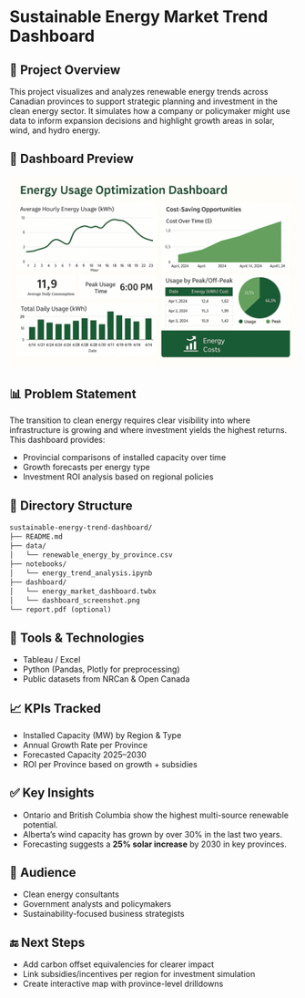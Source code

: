 # Sustainable Energy Market Trend Dashboard

## 📌 Project Overview
This project visualizes and analyzes renewable energy trends across Canadian provinces to support strategic planning and investment in the clean energy sector. It simulates how a company or policymaker might use data to inform expansion decisions and highlight growth areas in solar, wind, and hydro energy.
## 📸 Dashboard Preview
![Energy Trend Dashboard](dashboard/dashboard.png)
## 📊 Problem Statement
The transition to clean energy requires clear visibility into where infrastructure is growing and where investment yields the highest returns. This dashboard provides:
- Provincial comparisons of installed capacity over time
- Growth forecasts per energy type
- Investment ROI analysis based on regional policies

## 📂 Directory Structure
```
sustainable-energy-trend-dashboard/
├── README.md
├── data/
│   └── renewable_energy_by_province.csv
├── notebooks/
│   └── energy_trend_analysis.ipynb
├── dashboard/
│   └── energy_market_dashboard.twbx
│   └── dashboard_screenshot.png
└── report.pdf (optional)
```

## 🧮 Tools & Technologies
- Tableau / Excel
- Python (Pandas, Plotly for preprocessing)
- Public datasets from NRCan & Open Canada

## 📈 KPIs Tracked
- Installed Capacity (MW) by Region & Type
- Annual Growth Rate per Province
- Forecasted Capacity 2025–2030
- ROI per Province based on growth + subsidies

## ✅ Key Insights
- Ontario and British Columbia show the highest multi-source renewable potential.
- Alberta’s wind capacity has grown by over 30% in the last two years.
- Forecasting suggests a **25% solar increase** by 2030 in key provinces.



## 📣 Audience
- Clean energy consultants
- Government analysts and policymakers
- Sustainability-focused business strategists

## 🔚 Next Steps
- Add carbon offset equivalencies for clearer impact
- Link subsidies/incentives per region for investment simulation
- Create interactive map with province-level drilldowns
